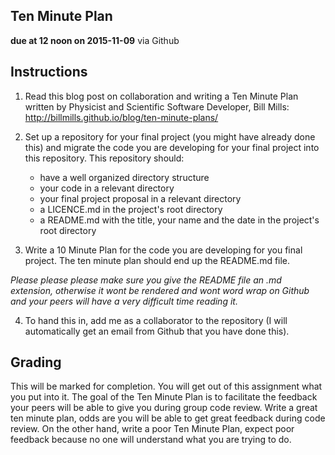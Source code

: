 ## Ten Minute Plan
**due at 12 noon on 2015-11-09** via Github
	
## Instructions

1. Read this blog post on collaboration and writing a Ten Minute Plan written by Physicist 
and Scientific Software Developer, Bill Mills: 
http://billmills.github.io/blog/ten-minute-plans/

2. Set up a repository for your final project (you might have already done this) and 
migrate the code you are developing for your final project into this repository. This 
repository should:
	* have a well organized directory structure
	* your code in a relevant directory
	* your final project proposal in a relevant directory
	* a LICENCE.md in the project's root directory
	* a README.md with the title, your name and the date in the project's root directory

3. Write a 10 Minute Plan for the code you are developing for you final project. The ten 
minute plan should end up the README.md file. 

*Please please please make sure you give
the README file an .md extension, otherwise it wont be rendered and wont word wrap on 
Github and your peers will have a very difficult time reading it.*

4. To hand this in, add me as a collaborator to the repository (I will automatically get 
an email from Github that you have done this).

## Grading

This will be marked for completion. You will get out of this assignment what you put into 
it. The goal of the Ten Minute Plan is to facilitate the feedback your peers will be able 
to give you during group code review. Write a great ten minute plan, odds are you will be 
able to get great feedback during code review. On the other hand, write a poor Ten Minute
 Plan, expect poor feedback because no one will understand what you are trying to do.